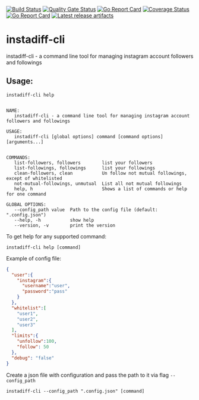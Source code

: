 [![Build Status](https://travis-ci.org/oleg-balunenko/instadiff-cli.svg?branch=master)](https://travis-ci.org/oleg-balunenko/instadiff-cli)
[![Quality Gate Status](https://sonarcloud.io/api/project_badges/measure?project=instadiff-cli&metric=alert_status)](https://sonarcloud.io/dashboard?id=instadiff-cli)
[![Go Report Card](https://goreportcard.com/badge/github.com/oleg-balunenko/instadiff-cli)](https://goreportcard.com/report/github.com/oleg-balunenko/instadiff-cli)
[![Coverage Status](https://coveralls.io/repos/github/oleg-balunenko/instadiff-cli/badge.svg?branch=master)](https://coveralls.io/github/oleg-balunenko/instadiff-cli?branch=master)
[![Go Report Card](https://goreportcard.com/badge/github.com/oleg-balunenko/instadiff-cli)](https://goreportcard.com/report/github.com/oleg-balunenko/instadiff-cli)
[![Latest release artifacts](https://img.shields.io/badge/artifacts-download-blue.svg)](https://github.com/oleg-balunenko/instadiff-cli/releases/latest)
# instadiff-cli

instadiff-cli - a command line tool for managing instagram account followers and followings

## Usage:

```shell script
instadiff-cli help
```

```text

NAME:
   instadiff-cli - a command line tool for managing instagram account followers and followings

USAGE:
   instadiff-cli [global options] command [command options] [arguments...]


COMMANDS:
   list-followers, followers        list your followers
   list-followings, followings      list your followings
   clean-followers, clean           Un follow not mutual followings, except of whitelisted
   not-mutual-followings, unmutual  List all not mutual followings
   help, h                          Shows a list of commands or help for one command

GLOBAL OPTIONS:
   --config_path value  Path to the config file (default: ".config.json")
   --help, -h           show help
   --version, -v        print the version
```

To get help for any supported command:
``` shell script
instadiff-cli help [command]
```

Example of config file:

```json
{
  "user":{
    "instagram":{
      "username":"user",
      "password":"pass"
    }
  },
  "whitelist":[
    "user1",
    "user2",
    "user3"
  ],
  "limits":{
    "unfollow":100,
    "follow": 50
  },
  "debug": "false"
}
```

Create a json file with configuration and pass the path to it via flag `--config_path`
```shell script
instadiff-cli --config_path ".config.json" [command]
```
